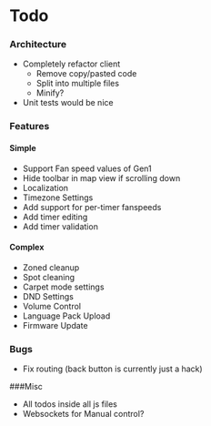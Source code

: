 # Todo

### Architecture
* Completely refactor client
    * Remove copy/pasted code
    * Split into multiple files
    * Minify?
* Unit tests would be nice

### Features
#### Simple
* Support Fan speed values of Gen1
* Hide toolbar in map view if scrolling down
* Localization
* Timezone Settings
* Add support for per-timer fanspeeds
* Add timer editing
* Add timer validation

#### Complex

* Zoned cleanup
* Spot cleaning
* Carpet mode settings
* DND Settings
* Volume Control
* Language Pack Upload
* Firmware Update

### Bugs
* Fix routing (back button is currently just a hack)

###Misc
* All todos inside all js files
* Websockets for Manual control?


